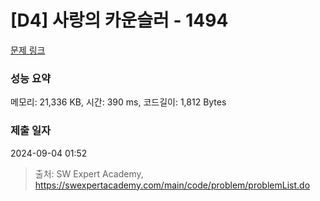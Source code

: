# [D4] 사랑의 카운슬러 - 1494 

[문제 링크](https://swexpertacademy.com/main/code/problem/problemDetail.do?contestProbId=AV2b_WPaAEIBBASw) 

### 성능 요약

메모리: 21,336 KB, 시간: 390 ms, 코드길이: 1,812 Bytes

### 제출 일자

2024-09-04 01:52



> 출처: SW Expert Academy, https://swexpertacademy.com/main/code/problem/problemList.do